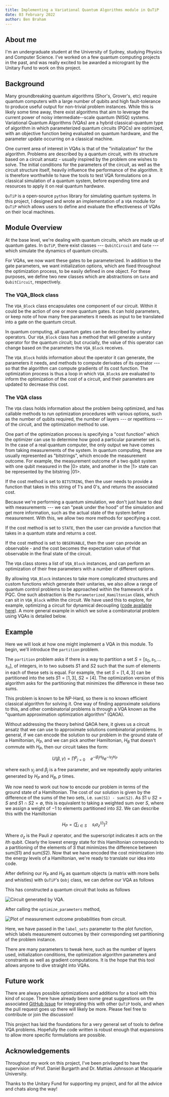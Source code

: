 ```yaml
---
title: Implementing a Variational Quantum Algorithms module in QuTiP
date: 03 February 2022
author: Ben Braham
---
```

## About me 

I'm an undergraduate student at the University of Sydney, studying Physics and Computer Science. I've worked on a few quantum computing projects in the past, and was really excited to be awarded a microgrant by the Unitary Fund to work on this project.

## Background


Many groundbreaking quantum algorithms (Shor's, Grover's, etc) require quantum computers with a large number of qubits and high fault-tolerance to produce useful output for non-trivial problem instances. While this is likely some time away, there exist algorithms that aim to leverage the current power of noisy intermediate--scale quantum (NISQ) systems. Variational Quantum Algorithms (VQAs) are a hybrid classical-quantum type of algorithm in which parameterized quantum circuits (PQCs) are optimized, with an objective function being evaluated on quantum hardware, and the parameter update occurring on a classical machine.

One current area of interest in VQAs is that of the "initialization" for the algorithm. Problems are described by a quantum circuit, with its structure based on a circuit ansatz - usually inspired by the problem one wishes to solve. The initial conditions for the parameters of the circuit, as well as the circuit structure itself, heavily influence the performance of the algorithm. It is therefore worthwhile to have the tools to test VQA formulations on a classical simulation of a quantum system, before expending time and resources to apply it on real quantum hardware.

`QuTiP` is a open-source `python` library for simulating quantum systems. In this project, I designed and wrote an implementation of a `VQA` module for `QuTiP` which allows users to define and evaluate the effectiveness of VQAs on their local machines.

## Module Overview

At the base level, we're dealing with quantum circuits, which are made up of quantum gates. In `QuTiP`, there exist classes --- `QubitCircuit` and `Gate` --- which simulate the dynamics of quantum circuits.

For VQAs, we now want these gates to be parameterized. In addition to the gate parameters, we want initialization options, which are fixed throughout the optimization process, to be easily defined in one object. For these purposes, we define two new classes which are abstractions on `Gate` and `QubitCircuit`, respectively.

### The VQA_Block class

The `VQA_Block` class encapsulates one component of our circuit. Within it could be the action of one or more quantum gates. It can hold parameters, or keep note of how many free parameters it needs as input to be translated into a gate on the quantum circuit.

In quantum computing, all quantum gates can be described by unitary operators. Our `VQA_Block` class has a method that will generate a unitary operator for the quantum circuit; but crucially, the value of this operator can change based on the parameters the `VQA_Block` receives.

The `VQA_Block` holds information about the operator it can generate, the parameters it needs, and methods to compute derivates of its operator --- so that the algorithm can compute gradients of its cost function. The optimization process is thus a loop in which `VQA_Block`s are evaluated to inform the optimization of the cost of a circuit, and their parameters are updated to decrease this cost.

### The VQA class

The `VQA` class holds information about the problem being optimized, and has callable methods to run optimization procedures with various options, such as the number of qubits required, the number of layers --- or repetitions --- of the circuit, and the optimization method to use.

One part of the optimization process is specifying a "cost function" which the optimizer can use to determine how good a particular parameter set is. In the case of a real quantum computer, the only output we have comes from taking measurements of the system. In quantum computing, these are usually represented as "bitstrings", which encode the measurement outcome. For example, the measurement outcome of a two qubit system with one qubit measured in the |0> state, and another in the |1> state can be represented by the bitstring |01>.

If the cost method is set to `BITSTRING`, then the user needs to provide a function that takes in this string of 1's and 0's, and returns the associated cost.

Because we're performing a quantum simulation, we don't just have to deal with measurements --- we can "peak under the hood" of the simulation and get more information, such as the actual state of the system before measurement. With this, we allow two more methods for specifying a cost.

If the cost method is set to `STATE`, then the user can provide a function that takes in a quantum state and returns a cost.

If the cost method is set to `OBSERVABLE`, then the user can provide an observable - and the cost becomes the expectation value of that observable in the final state of the circuit.

The `VQA` class stores a list of `VQA_Block` instances, and can perform an optimization of their free parameters with a number of different options. 

By allowing `VQA_Block` instances to take more complicated structures and custom functions which generate their unitaries, we also allow a range of quantum control problems to be approached within the framework of a PQC. One such abstraction is the `Parameterized_Hamiltonian` class, which can sit in `VQA_Block` within the circuit. We have used this to explore, for example, optimizing a circuit for dynamical decoupling ([code available here](https://github.com/EnBr55/qutip-vqa-examples/)). A more general example in which we solve a combinatorial problem using VQAs is detailed below.

## Example

Here we will look at how one might implement a VQA in this module. To begin, we'll introduce the `partition` problem.

The `partition` problem asks if there is a way to partition a set $S = [s_0, s_1, \dots s_n]$, of integers, in to two subsets $S1$ and $S2$ such that the sum of elements in each of these sets is equal. For example, the set $S = [1, 4, 3]$ can be partitioned into the sets $S1 = [1, 3]$, $S2 = [4]$. The optimization version of this algorithm asks for the partitioning that minimizes the difference in these two sums.

This problem is known to be NP-Hard, so there is no known efficient classical algorithm for solving it. One way of finding approximate solutions to this, and other combinatorial problems is through a VQA known as the "quantum approximation optimization algorithm" (QAOA).

Without addressing the theory behind QAOA here, it gives us a circuit ansatz that we can use to approximate solutions combinatorial problems. In general, if we can encode the solution to our problem in the ground state of a Hamiltonian, $H_P$, and we can pick another Hamiltonian, $H_B$ that doesn't commute with $H_P$, then our circuit takes the form:

$$
U(\beta, \gamma) = \prod^p ​_{j=0} \quad e^{-i\beta_j H_B} e^{-i \gamma_j H_P}
$$

where each $\gamma_j$ and $\beta_j$ is a free parameter, and we repeatedly apply unitaries generated by $H_P$ and $H_B$, $p$ times.

We now need to work out how to encode our problem in terms of the ground state of a Hamiltonian. The cost of our solution is given by the difference of the sums of the two sets, i.e. `sum(S1) - sum(S2)`. As $S1 \cup S2 = S$ and $S1 \cap S2 = \emptyset$, this is equivalent to taking a weighted sum over $S$, where we assign a weight of $-1$ to elements partitioned into $S2$. We can describe this with the Hamiltonian

$$
H_P = \left(\sum_{i \in S} \quad s_i \sigma_z^(i) \right)^2
$$

Where $\sigma_z$ is the Pauli $z$ operator, and the superscript indicates it acts on the $i$th qubit. Clearly the lowest energy state for this Hamiltonian corresponds to a partitioning of the elements of $S$ that minimizes the difference between sum($S1$) and sum($S2$). Now that we have encoded the cost minimization into the energy levels of a Hamiltonian, we're ready to translate our idea into code.

After defining our $H_P$ and $H_B$ as quantum objects (a matrix with more bells and whistles) with `QuTiP`'s `Qobj` class, we can define our VQA as follows

<script src="https://gist.github.com/EnBr55/e9a63c0ef1de1faef0b5f5d2fe4df223.js"></script>

This has constructed a quantum circuit that looks as follows

![Circuit generated by VQA.](../images/vqa_in_qutip_circuit.png "Circuit generated by VQA.")

After calling the `optimize_parameters` method,

![Plot of measurement outcome probabilities from circuit.](../images/vqa_in_qutip_plot.png "Plot of measurement outcome probabilities from circuit.")

Here, we have passed in the `label_sets` parameter to the plot function, which labels measurement outcomes by their corresponding set partitioning of the problem instance. 

There are many parameters to tweak here, such as the number of layers used, initialization conditions, the optimization algorithm parameters and constraints as well as gradient computations. It is the hope that this tool allows anyone to dive straight into VQAs.

## Future work

There are always possible optimizations and additions for a tool with this kind of scope. There have already been some great suggestions on the associated [GitHub Issue](https://github.com/qutip/qutip-qip/issues/118) for integrating this with other `QuTiP` tools, and when the pull request goes up there will likely be more. Please feel free to contribute or join the discussion!

This project has laid the foundations for a very general set of tools to define VQA problems. Hopefully the code written is robust enough that expansions to allow more specific formulations are possible.

## Acknowledgements

Throughout my work on this project, I've been privileged to have the supervision of Prof. Daniel Burgarth and Dr. Mattias Johnsson at Macquarie University.

Thanks to the Unitary Fund for supporting my project, and for all the advice and chats along the way!
